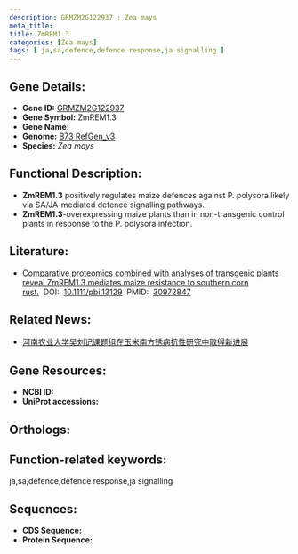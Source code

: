 ```yaml
---
description: GRMZM2G122937 ; Zea mays
meta_title:
title: ZmREM1.3
categories: [Zea mays]
tags: [ ja,sa,defence,defence response,ja signalling ]
---
```


## Gene Details:
- **Gene ID:**	[GRMZM2G122937]()
- **Gene Symbol:** ZmREM1.3
- **Gene Name:** 
- **Genome:** [B73 RefGen_v3]()
- **Species:** *Zea mays*

## Functional Description:
   - **ZmREM1.3** positively regulates maize defences against P. polysora likely via SA/JA-mediated defence signalling pathways.
   - **ZmREM1.3**-overexpressing maize plants than in non-transgenic control plants in response to the P. polysora infection.

## Literature:
   - [Comparative proteomics combined with analyses of transgenic plants reveal ZmREM1.3 mediates maize resistance to southern corn rust.]( https://onlinelibrary.wiley.com/doi/10.1111/pbi.13129)&nbsp;&nbsp;DOI:&nbsp;&nbsp;[10.1111/pbi.13129](https://onlinelibrary.wiley.com/doi/10.1111/pbi.13129)&nbsp;&nbsp;PMID:&nbsp;&nbsp;[30972847](https://pubmed.ncbi.nlm.nih.gov/30972847/)

## Related News:
   - [​河南农业大学吴刘记课题组在玉米南方锈病抗性研究中取得新进展](https://mp.weixin.qq.com/s?__biz=Mzg3MDEwNDEyMg==&mid=2247484151&idx=1&sn=a5ca8b9d4a99df569e6b4b9f2ad200dd&chksm=ce93afa2f9e426b4b8d824f3e7431b8ac3e4bf441698238d8a2a46b51b9cc66c809b781200c5&scene=27#wechat_redirect)

## Gene Resources:
- **NCBI ID:** [](https://www.ncbi.nlm.nih.gov/gene/?term=)
- **UniProt accessions:** [](https://www.uniprot.org/uniprotkb//entry)

## Orthologs:

## Function-related keywords:
ja,sa,defence,defence response,ja signalling

## Sequences:
- **CDS Sequence:**
- **Protein Sequence:**
